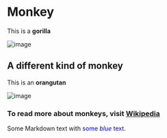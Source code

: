 # Monkey
This is a **gorilla**

![image](https://github.com/dhdfw7/Monke/assets/145697378/af6beca4-4e3d-462f-86a6-1085bd98e70d)
## A different kind of monkey
This is an **orangutan**

![image](https://github.com/dhdfw7/Monke/assets/145697378/976f2b7b-7c65-4aa0-8e61-3247061dcf7c)
### To read more about monkeys, visit [Wikipedia](https://en.wikipedia.org/wiki/Monkey)
Some Markdown text with <span style="color:blue">some *blue* text</span>.
